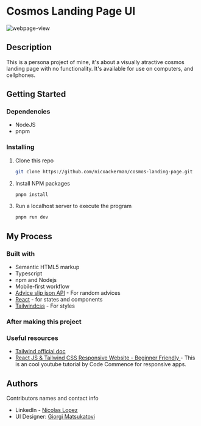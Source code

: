 # Cosmos Landing Page UI
![webpage-view](https://github.com/user-attachments/assets/6b0d3e33-9f6e-4a25-95aa-ed50e5ad7026)

## Description

This is a persona project of mine, it's about a visually atractive cosmos landing page with no functionality. It's available for use on computers, and cellphones. 

## Getting Started

### Dependencies

* NodeJS 
* pnpm

### Installing

1. Clone this repo
   ```sh
   git clone https://github.com/nicoackerman/cosmos-landing-page.git
   ```
2. Install NPM packages
   ```sh
   pnpm install
   ```
3. Run a localhost server to execute the program
   ```sh
   pnpm run dev
   ```

## My Process

### Built with

- Semantic HTML5 markup
- Typescript
- npm and Nodejs
- Mobile-first workflow
- [Advice slip json API](https://api.adviceslip.com/) -  For random advices
- [React](https://reactjs.org/) - for states and components 
- [Tailwindcss](https://tailwindcss.com/) - For styles

### After making this project 

### Useful resources

- [Tailwind official doc](https://tailwindcss.com/)
- [React JS & Tailwind CSS Responsive Website - Beginner Friendly
](https://youtu.be/ZU-drSVodBw?feature=shared) - This is an cool youtube tutorial by Code Commence for responsive apps.


## Authors

Contributors names and contact info

- LinkedIn - [Nicolas Lopez](www.linkedin.com/in/nicolás-lópez-5305022a6)
- UI Designer: [Giorgi Matsukatovi](https://www.figma.com/@giomats)
